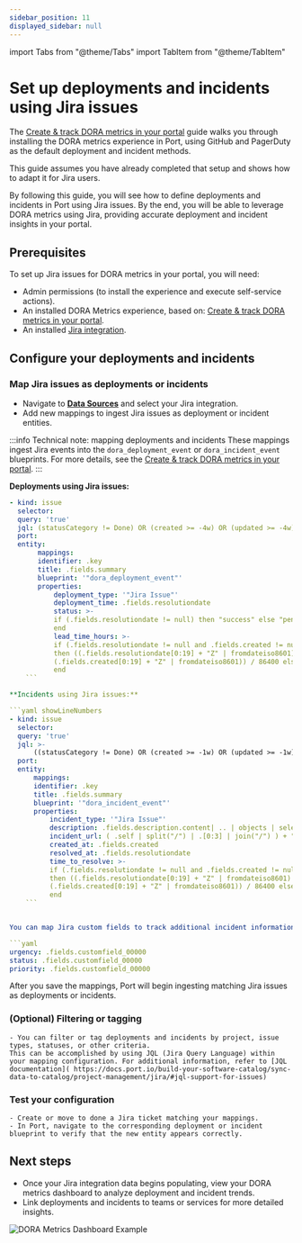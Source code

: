```yaml
---
sidebar_position: 11
displayed_sidebar: null
---
```


import Tabs from "@theme/Tabs"
import TabItem from "@theme/TabItem"

# Set up deployments and incidents using Jira issues

The [Create & track DORA metrics in your portal](/guides/all/create-and-track-dora-metrics-in-your-portal) guide walks you through installing the DORA metrics experience in Port, using GitHub and PagerDuty as the default deployment and incident methods.

This guide assumes you have already completed that setup and shows how to adapt it for Jira users.

By following this guide, you will see how to define deployments and incidents in Port using Jira issues. By the end, you will be able to leverage DORA metrics using Jira, providing accurate deployment and incident insights in your portal.

## Prerequisites

To set up Jira issues for DORA metrics in your portal, you will need:

- Admin permissions (to install the experience and execute self-service actions).
- An installed DORA Metrics experience, based on: [Create & track DORA metrics in your portal](/guides/all/create-and-track-dora-metrics-in-your-portal).
- An installed [Jira integration](/build-your-software-catalog/sync-data-to-catalog/project-management/jira/).

## Configure your deployments and incidents

### **Map Jira issues as deployments or incidents**

- Navigate to [**Data Sources**](https://app.getport.io/settings/data-sources) and select your Jira integration.
- Add new mappings to ingest Jira issues as deployment or incident entities.

:::info Technical note: mapping deployments and incidents
These mappings ingest Jira events into the `dora_deployment_event` or `dora_incident_event` blueprints. For more details, see the [Create & track DORA metrics in your portal](/guides/all/create-and-track-dora-metrics-in-your-portal).
:::

**Deployments using Jira issues:**

```yaml showLineNumbers
- kind: issue
  selector:
  query: 'true'
  jql: (statusCategory != Done) OR (created >= -4w) OR (updated >= -4w)
  port:
  entity:
       mappings:
       identifier: .key
       title: .fields.summary
       blueprint: '"dora_deployment_event"'
       properties:
           deployment_type: '"Jira Issue"'
           deployment_time: .fields.resolutiondate
           status: >-
           if (.fields.resolutiondate != null) then "success" else "pending"
           end
           lead_time_hours: >-
           if (.fields.resolutiondate != null and .fields.created != null)
           then ((.fields.resolutiondate[0:19] + "Z" | fromdateiso8601) -
           (.fields.created[0:19] + "Z" | fromdateiso8601)) / 86400 else null
           end
    ```

**Incidents using Jira issues:**

```yaml showLineNumbers
- kind: issue
  selector:
  query: 'true'
  jql: >-
      ((statusCategory != Done) OR (created >= -1w) OR (updated >= -1w))
  port:
  entity:
      mappings:
      identifier: .key
      title: .fields.summary
      blueprint: '"dora_incident_event"'
      properties:
          incident_type: '"Jira Issue"'
          description: .fields.description.content| .. | objects | select(.type? == "text") | .text
          incident_url: ( .self | split("/") | .[0:3] | join("/") ) + "/browse/" + .key
          created_at: .fields.created
          resolved_at: .fields.resolutiondate
          time_to_resolve: >-
          if (.fields.resolutiondate != null and .fields.created != null)
          then ((.fields.resolutiondate[0:19] + "Z" | fromdateiso8601) -
          (.fields.created[0:19] + "Z" | fromdateiso8601)) / 86400 else null
          end
    ```


You can map Jira custom fields to track additional incident information. Here's an example of mapping custom fields for urgency, status, and priority:

```yaml
urgency: .fields.customfield_00000
status: .fields.customfield_00000
priority: .fields.customfield_00000
```

After you save the mappings, Port will begin ingesting matching Jira issues as deployments or incidents.

### **(Optional) Filtering or tagging**

    - You can filter or tag deployments and incidents by project, issue types, statuses, or other criteria.
    This can be accomplished by using JQL (Jira Query Language) within your mapping configuration. For additional information, refer to [JQL documentation]( https://docs.port.io/build-your-software-catalog/sync-data-to-catalog/project-management/jira/#jql-support-for-issues)


### **Test your configuration**

    - Create or move to done a Jira ticket matching your mappings.
    - In Port, navigate to the corresponding deployment or incident blueprint to verify that the new entity appears correctly.

## Next steps

- Once your Jira integration data begins populating, view your DORA metrics dashboard to analyze deployment and incident trends.
- Link deployments and incidents to teams or services for more detailed insights.

![DORA Metrics Dashboard Example](/img/guides/doraDashboardExample.png)
